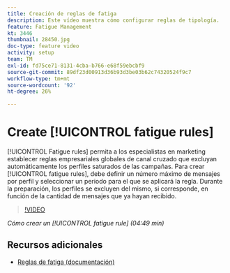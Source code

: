 ```yaml
---
title: Creación de reglas de fatiga
description: Este vídeo muestra cómo configurar reglas de tipología.
feature: Fatigue Management
kt: 3446
thumbnail: 28450.jpg
doc-type: feature video
activity: setup
team: TM
exl-id: fd75ce71-8131-4cba-b766-e68f59ebcbf9
source-git-commit: 89df23d00913d36b93d3be03b62c74320524f9c7
workflow-type: tm+mt
source-wordcount: '92'
ht-degree: 26%

---
```


# Create [!UICONTROL fatigue rules]

[!UICONTROL Fatigue rules] permita a los especialistas en marketing establecer reglas empresariales globales de canal cruzado que excluyan automáticamente los perfiles saturados de las campañas.
Para crear [!UICONTROL fatigue rules], debe definir un número máximo de mensajes por perfil y seleccionar un periodo para el que se aplicará la regla. Durante la preparación, los perfiles se excluyen del mismo, si corresponde, en función de la cantidad de mensajes que ya hayan recibido.

>[!VIDEO](https://video.tv.adobe.com/v/28450?quality=12&learn=on)

*Cómo crear un [!UICONTROL fatigue rule] (04:49 min)*

## Recursos adicionales

* [Reglas de fatiga (documentación)](https://experienceleague.adobe.com/docs/campaign-standard/using/testing-and-sending/working-with-typology-rules/fatigue-rules.html)

